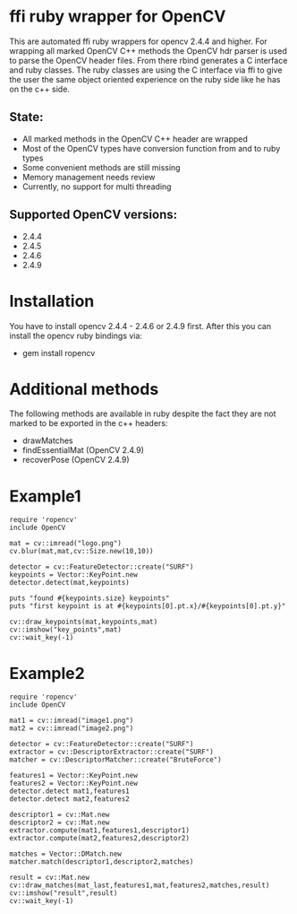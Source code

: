 # ffi ruby wrapper for OpenCV 
This are automated ffi ruby wrappers for opencv 2.4.4 and higher. For wrapping
all marked OpenCV C++ methods the OpenCV hdr parser is used to parse the OpenCV
header files. From there rbind generates a C interface and ruby classes. The
ruby classes are using the C interface via ffi to give the user the same object
oriented experience on the ruby side like he has on the c++ side.

## State:
- All marked methods in the OpenCV C++ header are wrapped
- Most of the OpenCV types have conversion function from and to ruby types
- Some convenient methods are still missing
- Memory management needs review
- Currently, no support for multi threading

## Supported OpenCV versions:
- 2.4.4
- 2.4.5
- 2.4.6
- 2.4.9

# Installation 
You have to install opencv 2.4.4 - 2.4.6 or 2.4.9 first. After this you can install the opencv ruby bindings via:
- gem install ropencv

# Additional methods 
The following methods are available in ruby despite the fact they are not marked to be exported in the c++ headers:
- drawMatches
- findEssentialMat (OpenCV 2.4.9)
- recoverPose (OpenCV 2.4.9)

# Example1

    require 'ropencv'
    include OpenCV

    mat = cv::imread("logo.png")
    cv.blur(mat,mat,cv::Size.new(10,10))

    detector = cv::FeatureDetector::create("SURF")
    keypoints = Vector::KeyPoint.new
    detector.detect(mat,keypoints)

    puts "found #{keypoints.size} keypoints"
    puts "first keypoint is at #{keypoints[0].pt.x}/#{keypoints[0].pt.y}"

    cv::draw_keypoints(mat,keypoints,mat)
    cv::imshow("key_points",mat)
    cv::wait_key(-1)

# Example2

    require 'ropencv'
    include OpenCV

    mat1 = cv::imread("image1.png")
    mat2 = cv::imread("image2.png")

    detector = cv::FeatureDetector::create("SURF")
    extractor = cv::DescriptorExtractor::create("SURF")
    matcher = cv::DescriptorMatcher::create("BruteForce")

    features1 = Vector::KeyPoint.new
    features2 = Vector::KeyPoint.new
    detector.detect mat1,features1
    detector.detect mat2,features2

    descriptor1 = cv::Mat.new
    descriptor2 = cv::Mat.new
    extractor.compute(mat1,features1,descriptor1)
    extractor.compute(mat2,features2,descriptor2)

    matches = Vector::DMatch.new
    matcher.match(descriptor1,descriptor2,matches)

    result = cv::Mat.new
    cv::draw_matches(mat_last,features1,mat,features2,matches,result)
    cv::imshow("result",result)
    cv::wait_key(-1)
